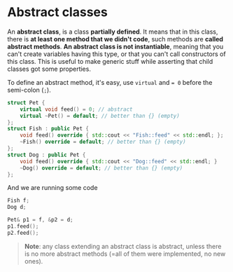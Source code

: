# Abstract classes

An **abstract class**, is a class **partially defined**. It means that in this class, there is **at least one method that we didn't code**, such methods are **called abstract methods**. **An abstract class is not instantiable**, meaning that you can't create variables having this type, or that you can't call constructors of this class. This is useful to make generic stuff while asserting that child classes got some properties.

To define an abstract method, it's easy, use `virtual` and `= 0` before the semi-colon (`;`).

```cpp
struct Pet { 
	virtual void feed() = 0; // abstract
	virtual ~Pet() = default; // better than {} (empty)
};
struct Fish : public Pet {
    void feed() override { std::cout << "Fish::feed" << std::endl; };
    ~Fish() override = default; // better than {} (empty)
};
struct Dog : public Pet {
    void feed() override { std::cout << "Dog::feed" << std::endl; }
    ~Dog() override = default; // better than {} (empty)
};
```

And we are running some code

```cpp
Fish f;
Dog d;

Pet& p1 = f, &p2 = d;
p1.feed();
p2.feed();
```

> **Note**: any class extending an abstract class is abstract, unless there is no more abstract methods (=all of them were implemented, no new ones).